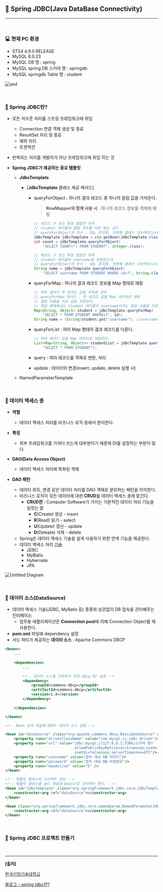 ## **🎈 Spring JDBC(Java DataBase Connectivity)**

***

<br> 

### **:computer: 현재 PC 환경**

- STS4 4.9.0 RELEASE
- MySQL 8.0.23
- MySQL DB 명 : spring
- MySQL spring DB 스키마 명 : springdb
- MySQL springdb Table 명 : student

![asd](https://user-images.githubusercontent.com/55940552/112479659-9a783480-8db8-11eb-9e49-6f86d0e4ee20.PNG) 





<br> 

### **📌 Spring JDBC란?**

- 모든 저수준 처리를 스프링 프레임워크에 위임

  - Connection 연결 객체 생성 및 종료
  - ResultSet 처리 및 종료
  - 예외 처리
  - 트랜잭션

- 반복되는 처리를 개발자가 아닌 프레임워크에 위임 하는 것

- **Spring JDBC가 제공하는 중요 템플릿**

  - **JdbcTemplate**

    - [**JdbcTemplate** 클래스 제공 메서드]

      - queryForObject : 하나의 결과 레코드 중 하나의 컬럼 값을 가져온다.

        > **RowMapper와 함께 사용 시** : 하나의 레코드 정보를 객체에 매핑

        ```java
        // 레코드 수 또는 특정 컬럼만 취득
        // student 테이블의 컬럼 개수를 리턴 받는 코드
        // queryForObject의 인수 : SQL 문자열, 반환형 클래스 오브젝트(int)
        JdbcTemplate jdbcTemplate = ctx.getBean(JdbcTemplate.class);
        int count = jdbcTemplate.queryForObject(
        	"SELECT COUNT(*) FROM STUDENT", Integer.class);
        ```

        ```java
        // 레코드 수 또는 특정 컬람만 취득
        // student 테이블의 username을 반환받는다.
        // queryForObject의 인수 : SQL 문자열, 반환형 클래스 오브젝트(string), 파라미터 값
        String name = jdbcTemplate.queryForObject(
        	"SELECT username FROM STUDENT WHERE id=?", String.class, id);
        ```

        

      - queryForMap : 하나의 결과 레코드 정보를 Map 형태로 매핑

        ```java
        // 취득 결과가 한 레코드 값을 취득할 경우
        // queryForMap 메서드 : 한 레코드 값을 Map 데이터로 매핑
        // 컬럼 이름을 키로 값을 저장한다.
        // 해당 예제에서는 Student 테이블의 username이라는 컬럼 이름을 키로 값을 저장했다.
        Map<String, Object> student = jdbcTemplate.queryForMap(
        	"SELECT * FROM STUDENT WHERE=?", id);
        String name = (String)student.get("username"); //username이라는 키를 가진 값을 가져온다.
        ```

        

      - queryForList : 여러 Map 형태의 결과 레코드를 다룬다.

        ```java
        // 여러 레코드 값을 Map 데이터로 매핑한다.
        List<Map<String, Object>> studentList = jdbcTemplate.queryForMap(
        	"SELECT * FROM STUDENT");
        ```

        

      - query : 여러 레코드를 객체로 변환, 처리

      - update : 데이터의 변경(insert, update, delete 실행 시)

  - NamedParameterTemplate

<br> 

### **📌 데이터 액세스 층**

- **역할**
  - 데이터 액세스 처리를 비즈니스 로직 층에서 분리한다.
- **특징**
  - 외부 프레임워크를 가져다 쓰는게 대부분이기 때문에 DI를 설정하는 부분이 많다.
- **DAO(Data Access Object)**
  - 데이터 액세스 처리에 특화된 객체

- **DAO 패턴**
  - 데이터 취득, 변경 같은 데이터 처리를 DAO 객체로 분리하는 패턴을 의미한다.
  - 비즈니스 로직이 모든 데이터에 대한 **CRUD**를 데이터 액세스 층에 맡긴다.
    - **CRUD란** : Computer Software가 가지는 기본적인 데이터 처리 기능을 일컷는 말
      - **C**(Create) 생성 - insert
      - **R**(Read) 읽기 - select
      - **U**(Update) 갱신 - update
      - **D**(Deleate) 삭제 - delete
  - Spring은 데이터 액세스 기술을 쉽게 사용하기 위한 연계 기능을 제공한다.
  - 데이터 액세스 처리 <u>기술</u>
    - JDBC
    - MyBatis
    - Hybernate
    - JPA

![Untitled Diagram](https://user-images.githubusercontent.com/55940552/112473303-84b34100-8db1-11eb-8703-4c9830bead26.png) 

<br> 



### **📌 데이터 소스(DataSource)**

- 데이터 액세스 기술(JDBC, MyBatis 등) 종류와 상관없이 DB 접속을 관리해주는 인터페이스
  - 업무용 애플리케이션은 **Connection pool**에 의해 Connection Object를 재사용한다.
- **pom.xml** 파일에 dependency 설정
- 서드 파티가 제공하는 **데이터 소스** : Apache Commons DBCP

```xml
<beans>
	...
    
    <dependencies>
    	...
        
        <!-- 데이터 소스를 구현하기 위한 dbcp DI 설정 -->
        <dependency>
        	<groupId>commons-dbcp</groupId>
            <artifactId>commons-dbcp</artifactId>
            <version>1.4</version>
        </dependency>
    	
    </dependencies>

</beans>
```

```xml
<!-- Bean 정의 파일에 DBCP 데이터 소스 설정 -->

<bean id="dataSource" class="org.apache.commons.dbcp.BasicDataSource" destroy-method="close">
	<property name="driverClassName" value="com.mysql.cj.jdbc.Driver"/>
    <property name="url" value="jdbc:mysql://127.0.0.1:3306/스키마 명?
                                allowPublicKeyRetrieval=true&amp;useUnicode=true&amp;characterEncoding=utf8&amp;
                                useSSL=false&amp;serverTimezone=UTC"/>
    <property name="username" value="접속 대상 DB 아이디"/>
    <property name="password" value="접속 대상 DB 비밀번호"/>
    <property name="maxActive" value="5" />
</bean>

<!-- 템플릿 클래스의 오브젝트 생성 -->
<!-- 템플릿 클래스를 xml 파일에 bean으로 정의해야 한다. -->
<bean id="jdbcTemplate" class="org.springframework.jdbc.core.JdbcTemplate">
	<constructor-arg ref="dataSource"></constructor-arg>
</bean>

<bean class="org.springframework.jdbc.core.namedparam.NamedParameterJdbcTemplate">
	<constructor-arg ref="dataSource"></constructor-arg>
</bean>
```

<br> 

### **📌 Spring JDBC 프로젝트 만들기**



<br> 

***

**[출처]**

[한국산업기술대학교](https://portal.kpu.ac.kr/portal/default/stu)

[블로그 - spring jdbc란?](https://velog.io/@koseungbin/Spring-JDBC)